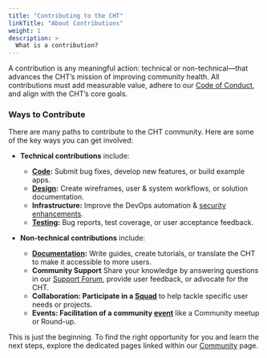 ```yaml
--- 
title: "Contributing to the CHT" 
linkTitle: "About Contributions"
weight: 1
description: > 
  What is a contribution?
---
```


A contribution is any meaningful action: technical or non-technical—that advances the CHT’s mission of improving community health. All contributions must add measurable value, adhere to our [Code of Conduct](https://docs.communityhealthtoolkit.org/community/contributing/code-of-conduct/), and align with the CHT’s core goals.

### Ways to Contribute

There are many paths to contribute to the CHT community. Here are some of the key ways you can get involved:
- **Technical contributions** include:  
  - **[Code](https://docs.communityhealthtoolkit.org/community/contributing/code/):** Submit bug fixes, develop new features, or build example apps.  
  - **[Design](https://docs.communityhealthtoolkit.org/design/):** Create wireframes, user & system workflows, or solution documentation.  
  - **Infrastructure:** Improve the DevOps automation & [security enhancements](https://docs.communityhealthtoolkit.org/community/contributing/disclosing-vulnerabilities/).  
  - **[Testing](https://docs.communityhealthtoolkit.org/community/contributing/code/core/automated-tests/#contributing-section):** Bug reports, test coverage, or user acceptance feedback.

- **Non-technical contributions** include:  
  - **[Documentation](https://docs.communityhealthtoolkit.org/community/contributing/docs/):** Write guides, create tutorials, or translate the CHT to make it accessible to more users.
  - **Community Support** Share your knowledge by answering questions in our [Support Forum](https://forum.communityhealthtoolkit.org/), provide user feedback, or advocate for the CHT.
  - **Collaboration: Participate in a [Squad](https://docs.communityhealthtoolkit.org/community/squads/)** to help tackle specific user needs or projects.
  - **Events: Facilitation of a community [event](https://docs.communityhealthtoolkit.org/community/events/)** like a Community meetup or Round-up. 

This is just the beginning. To find the right opportunity for you and learn the next steps, explore the dedicated pages linked within our [Community](https://docs.communityhealthtoolkit.org/community/) page.


